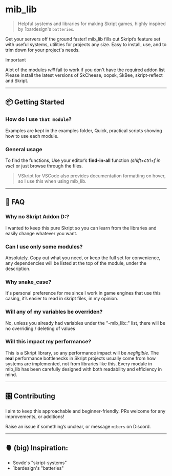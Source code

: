 # mib_lib

> Helpful systems and libraries for making Skript games, highly inspired by 1bardesign's `batteries`.

Get your servers off the ground faster! mib_lib fills out Skript’s feature set with useful systems, utilities for projects any size.
Easy to install, use, and to trim down for your project's needs.

> [!IMPORTANT] 
>
> Alot of the modules *will* fail to work if you don't have the required addon list
> Please install the latest versions of SkCheese, oopsk, SkBee, skript-reflect and Skript.
---

## 📦 Getting Started

### How do I use `that module`?

Examples are kept in the examples folder, Quick, practical scripts showing how to use each module.

### General usage

To find the functions, Use your editor’s **find-in-all** function *(shift+ctrl+f in vsc)* or just browse through the files.

> VSkript for VSCode also provides documentation formatting on hover, so I use this when using mib_lib. 

---

## 📖 FAQ

### Why no Skript Addon D:?
I wanted to keep this pure Skript so you can learn from the libraries and easily change whatever you want.

### Can I use only some modules?
Absolutely. Copy out what you need, or keep the full set for convenience, any dependencies will be listed at the top of the module, under the description.

### Why snake_case?
It's personal preference for me since I work in game engines that use this casing, it’s easier to read in skript files, in my opinion.

### Will any of my variables be overriden?
No, unless you already had variables under the "-mib_lib::" list, there will be no overriding / deleting of values

### Will this impact my performance?
This is a Skript library, so any performance impact will be *negligible*.
The **real** performance bottlenecks in Skript projects usually come from how systems are implemented,
not from libraries like this.
Every module in mib_lib has been carefully designed with both readability and efficiency in mind.

---

## 🎛️ Contributing

I aim to keep this approachable and beginner-friendly. PRs welcome for any improvements, or additions!

Raise an issue if something’s unclear, or message `mibers` on Discord.

---

## 🫀 (big) Inspiration:
 - Sovde's "skript-systems"
 - 1bardesign's "batteries"
